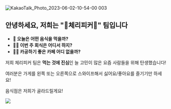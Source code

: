 ![KakaoTalk_Photo_2023-06-02-10-54-00 003](https://github.com/CherryPick3r/.github/assets/44383895/d012ac84-0a3f-4a36-a8e8-4e4f7c71eecf)
## 안녕하세요, 저희는 "🍒체리피커🍒" 팀입니다
- **🤔 오늘은 어떤 음식을 먹을까?**
- **🤷‍♀️ 이번 주 회식은 어디서 하지?**
- **🧑‍🎓 카공하기 좋은 카페 어디 없을까?**


저희 체리피커 팀은 **먹는 것에 진심**인 늘 고민이 많은 요즘 사람들을 위해 탄생했습니다!

여러분은 가게를 왼쪽 또는 오른쪽으로 스와이프해서 싫어요/좋아요를 즐기기만 하세요!

음식점은 저희가 골라드릴게요!

<img src="https://github.com/CherryPick3r/.github/assets/108053947/bebcde1b-f6cf-4367-aff8-a26399142522">
